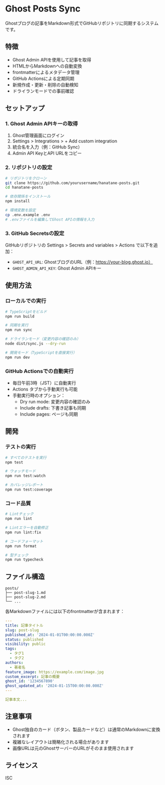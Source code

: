 # Ghost Posts Sync

Ghostブログの記事をMarkdown形式でGitHubリポジトリに同期するシステムです。

## 特徴

- Ghost Admin APIを使用して記事を取得
- HTMLからMarkdownへの自動変換
- frontmatterによるメタデータ管理
- GitHub Actionsによる定期同期
- 新規作成・更新・削除の自動検知
- ドライランモードでの事前確認

## セットアップ

### 1. Ghost Admin APIキーの取得

1. Ghost管理画面にログイン
2. Settings > Integrations > + Add custom integration
3. 統合名を入力（例：GitHub Sync）
4. Admin API KeyとAPI URLをコピー

### 2. リポジトリの設定

```bash
# リポジトリをクローン
git clone https://github.com/yourusername/hanatane-posts.git
cd hanatane-posts

# 依存関係をインストール
npm install

# 環境変数を設定
cp .env.example .env
# .envファイルを編集してGhost APIの情報を入力
```

### 3. GitHub Secretsの設定

GitHubリポジトリの Settings > Secrets and variables > Actions で以下を追加：

- `GHOST_API_URL`: GhostブログのURL（例：https://your-blog.ghost.io）
- `GHOST_ADMIN_API_KEY`: Ghost Admin APIキー

## 使用方法

### ローカルでの実行

```bash
# TypeScriptをビルド
npm run build

# 同期を実行
npm run sync

# ドライランモード（変更内容の確認のみ）
node dist/sync.js --dry-run

# 開発モード（TypeScriptを直接実行）
npm run dev
```

### GitHub Actionsでの自動実行

- 毎日午前3時（JST）に自動実行
- Actions タブから手動実行も可能
- 手動実行時のオプション：
  - Dry run mode: 変更内容の確認のみ
  - Include drafts: 下書き記事も同期
  - Include pages: ページも同期

## 開発

### テストの実行

```bash
# すべてのテストを実行
npm test

# ウォッチモード
npm run test:watch

# カバレッジレポート
npm run test:coverage
```

### コード品質

```bash
# Lintチェック
npm run lint

# Lintエラーを自動修正
npm run lint:fix

# コードフォーマット
npm run format

# 型チェック
npm run typecheck
```

## ファイル構造

```
posts/
├── post-slug-1.md
├── post-slug-2.md
└── ...
```

各Markdownファイルには以下のfrontmatterが含まれます：

```yaml
---
title: 記事タイトル
slug: post-slug
published_at: '2024-01-01T00:00:00.000Z'
status: published
visibility: public
tags:
  - タグ1
  - タグ2
authors:
  - 著者名
feature_image: https://example.com/image.jpg
custom_excerpt: 記事の概要
ghost_id: '1234567890'
ghost_updated_at: '2024-01-15T00:00:00.000Z'
---

記事本文...
```

## 注意事項

- Ghost独自のカード（ボタン、製品カードなど）は通常のMarkdownに変換されます
- 複雑なレイアウトは簡略化される場合があります
- 画像URLは元のGhostサーバーのURLがそのまま使用されます

## ライセンス

ISC